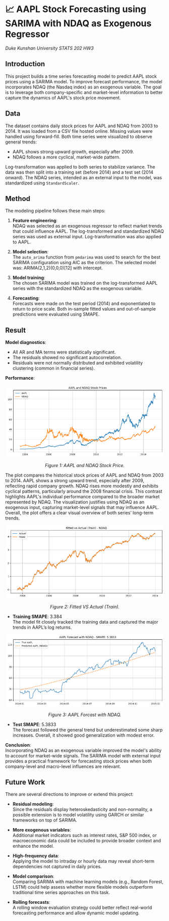 # 📈 AAPL Stock Forecasting using SARIMA with NDAQ as Exogenous Regressor
*Duke Kunshan University STATS 202 HW3*

## Introduction

This project builds a time series forecasting model to predict AAPL stock prices using a SARIMA model. To improve forecast performance, the model incorporates NDAQ (the Nasdaq index) as an exogenous variable. The goal is to leverage both company-specific and market-level information to better capture the dynamics of AAPL's stock price movement.


## Data

The dataset contains daily stock prices for AAPL and NDAQ from 2003 to 2014. It was loaded from a CSV file hosted online. Missing values were handled using forward-fill. Both time series were visualized to observe general trends:

- AAPL shows strong upward growth, especially after 2009.
- NDAQ follows a more cyclical, market-wide pattern.

Log-transformation was applied to both series to stabilize variance. The data was then split into a training set (before 2014) and a test set (2014 onward). The NDAQ series, intended as an external input to the model, was standardized using `StandardScaler`.


## Method

The modeling pipeline follows these main steps:

1. **Feature engineering**:  
   NDAQ was selected as an exogenous regressor to reflect market trends that could influence AAPL. The log-transformed and standardized NDAQ series was used as external input. Log-transformation was also applied to AAPL.

2. **Model selection**:  
   The `auto_arima` function from `pmdarima` was used to search for the best SARIMA configuration using AIC as the criterion. The selected model was: ARIMA(2,1,2)(0,0,0)[12] with intercept.
   
3. **Model training**:  
The chosen SARIMA model was trained on the log-transformed AAPL series with the standardized NDAQ as the exogenous variable.

4. **Forecasting**:  
Forecasts were made on the test period (2014) and exponentiated to return to price scale. Both in-sample fitted values and out-of-sample predictions were evaluated using SMAPE.


## Result

**Model diagnostics**:

- All AR and MA terms were statistically significant.
- The residuals showed no significant autocorrelation.
- Residuals were not normally distributed and exhibited volatility clustering (common in financial series).

**Performance**:

<p align="center">
  <img src="sportlight/AAPL_NDAQ.png" alt="Sample Image" width="500"/>
</p>
<p align="center">
  <em>Figure 1: AAPL and NDAQ Stock Price.</em>
</p>

The plot compares the historical stock prices of AAPL and NDAQ from 2003 to 2014. AAPL shows a strong upward trend, especially after 2009, reflecting rapid company growth. NDAQ rises more modestly and exhibits cyclical patterns, particularly around the 2008 financial crisis. This contrast highlights AAPL's individual performance compared to the broader market represented by NDAQ. The visualization justifies using NDAQ as an exogenous input, capturing market-level signals that may influence AAPL. Overall, the plot offers a clear visual overview of both series’ long-term trends.

<p align="center">
  <img src="sportlight/training.png" alt="Sample Image" width="500"/>
</p>
<p align="center">
  <em>Figure 2: Fitted VS Actual (Train).</em>
</p>

- **Training SMAPE**: 3.384  
The model fit closely tracked the training data and captured the major trends in AAPL’s log returns.

<p align="center">
  <img src="sportlight/testing.png" alt="Sample Image" width="500"/>
</p>
<p align="center">
  <em>Figure 3: AAPL Forcast with NDAQ.</em>
</p>

- **Test SMAPE**: 5.3833  
The forecast followed the general trend but underestimated some sharp increases. Overall, it showed good generalization with modest error.

**Conclusion**:  
Incorporating NDAQ as an exogenous variable improved the model's ability to account for market-wide signals. The SARIMA model with external input provides a practical framework for forecasting stock prices when both company-level and macro-level influences are relevant.

## Future Work

There are several directions to improve or extend this project:

- **Residual modeling**:  
Since the residuals display heteroskedasticity and non-normality, a possible extension is to model volatility using GARCH or similar frameworks on top of SARIMA.

- **More exogenous variables**:  
Additional market indicators such as interest rates, S&P 500 index, or macroeconomic data could be included to provide broader context and enhance the model.

- **High-frequency data**:  
Applying the model to intraday or hourly data may reveal short-term dependencies not captured in daily prices.

- **Model comparison**:  
Comparing SARIMA with machine learning models (e.g., Random Forest, LSTM) could help assess whether more flexible models outperform traditional time series approaches on this task.

- **Rolling forecasts**:  
A rolling window evaluation strategy could better reflect real-world forecasting performance and allow dynamic model updating.



